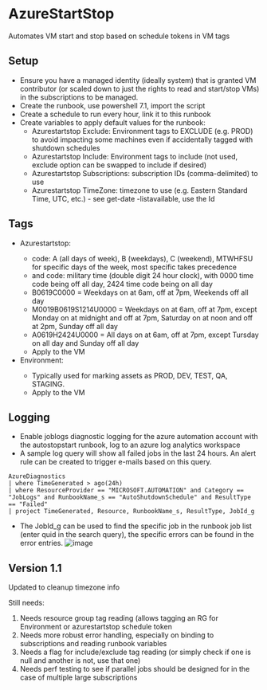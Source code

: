 # AzureStartStop
Automates VM start and stop based on schedule tokens in VM tags

## Setup
* Ensure you have a managed identity (ideally system) that is granted VM contributor (or scaled down to just the rights to read and start/stop VMs)
in the subscriptions to be managed.
* Create the runbook, use powershell 7.1, import the script
* Create a schedule to run every hour, link it to this runbook
* Create variables to apply default values for the runbook: 
  *  Azurestartstop Exclude: Environment tags to EXCLUDE (e.g. PROD) to avoid impacting some machines even if accidentally tagged with shutdown schedules
  *  Azurestartstop Include: Environment tags to include (not used, exclude option can be swapped to include if desired)
  *  Azurestartstop Subscriptions: subscription IDs (comma-delimited) to use
  *  Azurestartstop TimeZone: timezone to use (e.g. Eastern Standard Time, UTC, etc.) - see get-date -listavailable, use the Id

## Tags
* Azurestartstop: <DAY><STARTHOUR><STOPHOUR>
   * <DAY> code: A (all days of week), B (weekdays), C (weekend), MTWHFSU for specific days of the week, most specific takes precedence
   * <STARTHOUR> and <STOPHOUR> code: military time (double digit 24 hour clock), with 0000 time code being off all day, 2424 time code being on all day
   * B0619C0000 = Weekdays on at 6am, off at 7pm, Weekends off all day
   * M0019B0619S1214U0000 = Weekdays on at 6am, off at 7pm, except Monday on at midnight and off at 7pm, Saturday on at noon and off at 2pm, Sunday off all day
   * A0619H2424U0000 = All days on at 6am, off at 7pm, except Tursday on all day and Sunday off all day
   * Apply to the VM
* Environment: <STRING>
   * Typically used for marking assets as PROD, DEV, TEST, QA, STAGING.
   * Apply to the VM

## Logging
 * Enable joblogs diagnostic logging for the azure automation account with the autostopstart runbook, log to an azure log analytics workspace
 * A sample log query will show all failed jobs in the last 24 hours.  An alert rule can be created to trigger e-mails based on this query.
```
AzureDiagnostics
| where TimeGenerated > ago(24h)
| where ResourceProvider == "MICROSOFT.AUTOMATION" and Category == "JobLogs" and RunbookName_s == "AutoShutdownSchedule" and ResultType == "Failed"
| project TimeGenerated, Resource, RunbookName_s, ResultType, JobId_g
```
 * The JobId_g can be used to find the specific job in the runbook job list (enter quid in the search query), the specific errors can be found in the error entries.
 ![image](https://user-images.githubusercontent.com/31252279/151740702-b9f6410b-ffe4-47b7-9bbb-a57047c257f7.png)
 
 ## Version 1.1
Updated to cleanup timezone info

 Still needs:
1. Needs resource group tag reading (allows tagging an RG for Environment or azurestartstop schedule token
2. Needs more robust error handling, especially on binding to subscriptions and reading runbook variables
3. Needs a flag for include/exclude tag reading (or simply check if one is null and another is not, use that one)
4. Needs perf testing to see if parallel jobs should be designed for in the case of multiple large subscriptions
